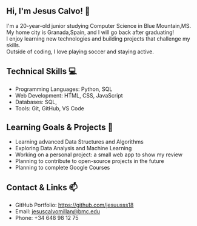 ## Hi, I'm Jesus Calvo! 👋

I'm a 20-year-old junior studying Computer Science in Blue Mountain,MS.
My home city is Granada,Spain, and I will go back after graduating!  
I enjoy learning new technologies and building projects that challenge my skills.  
Outside of coding, I love playing soccer and staying active.

## Technical Skills 💻

- Programming Languages: Python, SQL
- Web Development: HTML, CSS, JavaScript
- Databases: SQL, 
- Tools: Git, GitHub, VS Code

## Learning Goals & Projects 🎯

- Learning advanced Data Structures and Algorithms  
- Exploring Data Analysis and Machine Learning  
- Working on a personal project: a small web app to show my review 
- Planning to contribute to open-source projects in the future
- Planning to complete Google Courses

## Contact & Links 📫

- GitHub Portfolio: https://github.com/jesuusss18
- Email: jesuscalvomillan@bmc.edu
- Phone: +34 648 98 12 75
<!--
**jesuusss18/jesuusss18** is a ✨ _special_ ✨ repository because its `README.md` (this file) appears on your GitHub profile.

Here are some ideas to get you started:

- 🔭 I’m currently working on ...
- 🌱 I’m currently learning ...
- 👯 I’m looking to collaborate on ...
- 🤔 I’m looking for help with ...
- 💬 Ask me about ...
- 📫 How to reach me: ...
- 😄 Pronouns: ...
- ⚡ Fun fact: ...
-->
